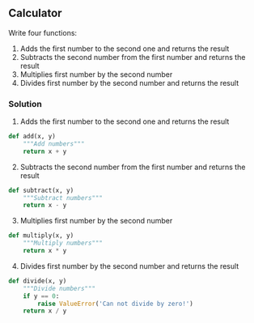 ## Calculator

Write four functions:

1. Adds the first number to the second one and returns the result
1. Subtracts the second number from the first number and returns the result
1. Multiplies first number by the second number
1. Divides first number by the second number and returns the result

### Solution

1. Adds the first number to the second one and returns the result

```python
def add(x, y)
    """Add numbers"""
    return x + y
```

2. Subtracts the second number from the first number and returns the result

```python
def subtract(x, y)
    """Subtract numbers"""
    return x - y
```

3. Multiplies first number by the second number

```python
def multiply(x, y)
    """Multiply numbers"""
    return x * y
```

4. Divides first number by the second number and returns the result

```python
def divide(x, y)
    """Divide numbers"""
    if y == 0:
        raise ValueError('Can not divide by zero!')
    return x / y
```
